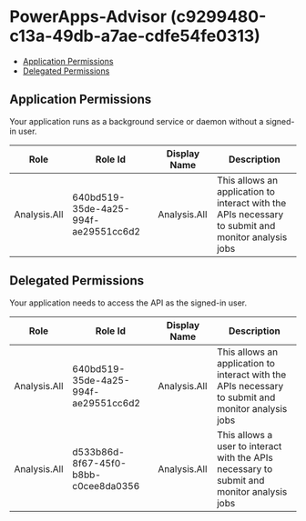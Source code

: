 # PowerApps-Advisor (c9299480-c13a-49db-a7ae-cdfe54fe0313)
- [Application Permissions](#application-permissions)
- [Delegated Permissions](#delegated-permissions)

## Application Permissions
Your application runs as a background service or daemon without a signed-in user.

| Role | Role Id | Display Name | Description |
|---|---|---|---|
| Analysis.All | 640bd519-35de-4a25-994f-ae29551cc6d2 | Analysis.All | This allows an application to interact with the APIs necessary to submit and monitor analysis jobs |

## Delegated Permissions
Your application needs to access the API as the signed-in user. 

| Role | Role Id | Display Name | Description |
|---|---|---|---|
| Analysis.All | 640bd519-35de-4a25-994f-ae29551cc6d2 | Analysis.All | This allows an application to interact with the APIs necessary to submit and monitor analysis jobs |
| Analysis.All | d533b86d-8f67-45f0-b8bb-c0cee8da0356 | Analysis.All | This allows a user to interact with the APIs necessary to submit and monitor analysis jobs |

